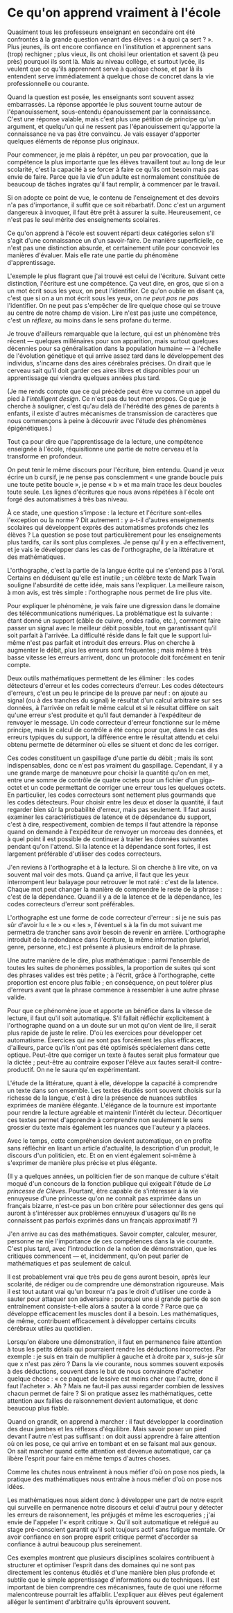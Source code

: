 Ce qu'on apprend vraiment à l'école
===================================

Quasiment tous les professeurs enseignant en secondaire ont été confrontés à
la grande question venant des élèves : « à quoi ça sert ? ». Plus jeunes,
ils ont encore confiance en l'institution et apprennent sans (trop)
rechigner ; plus vieux, ils ont choisi leur orientation et savent (à peu
près) pourquoi ils sont là.  Mais au niveau collège, et surtout lycée, ils
veulent que ce qu'ils apprennent serve à quelque chose, et par là ils
entendent serve immédiatement à quelque chose de concret dans la vie
professionnelle ou courante.

Quand la question est posée, les enseignants sont souvent assez embarrassés.
La réponse apportée le plus souvent tourne autour de l'épanouissement,
sous-entendu épanouissement par la connaissance. C'est une réponse valable,
mais c'est plus une pétition de principe qu'un argument, et quelqu'un qui ne
ressent pas l'épanouissement qu'apporte la connaissance ne va pas être
convaincu. Je vais essayer d'apporter quelques éléments de réponse plus
originaux.

Pour commencer, je me plais à répéter, un peu par provocation, que la
compétence la plus importante que les élèves travaillent tout au long de
leur scolarité, c'est la capacité à se forcer à faire ce qu'ils ont besoin
mais pas envie de faire. Parce que la vie d'un adulte est normalement
constituée de beaucoup de tâches ingrates qu'il faut remplir, à commencer
par le travail.

Si on adopte ce point de vue, le contenu de l'enseignement et des devoirs
n'a pas d'importance, il suffit que ce soit rébarbatif. Donc c'est un
argument dangereux à invoquer, il faut être prêt à assurer la suite.
Heureusement, ce n'est pas le seul mérite des enseignements scolaires.

Ce qu'on apprend à l'école est souvent réparti deux catégories selon s'il
s'agit d'une connaissance un d'un savoir-faire. De manière superficielle, ce
n'est pas une distinction absurde, et certainement utile pour concevoir les
manières d'évaluer. Mais elle rate une partie du phénomène d'apprentissage.

L'exemple le plus flagrant que j'ai trouvé est celui de l'écriture. Suivant
cette distinction, l'écriture est une compétence. Ça veut dire, en gros, que
si on a un mot écrit sous les yeux, on peut l'identifier. Ce qu'on oublie en
disant ça, c'est que si on a un mot écrit sous les yeux, on _ne peut pas ne
pas_ l'identifier. On ne peut pas s'empêcher de lire quelque chose qui se
trouve au centre de notre champ de vision. Lire n'est pas juste une
compétence, c'est un _réflexe_, au moins dans le sens profane du terme.

Je trouve d'ailleurs remarquable que la lecture, qui est un phénomène très
récent — quelques millénaires pour son apparition, mais surtout quelques
décennies pour sa généralisation dans la population humaine — à l'échelle de
l'évolution génétique et qui arrive assez tard dans le développement des
individus, s'incarne dans des aires cérébrales précises. On dirait que le
cerveau sait qu'il doit garder ces aires libres et disponibles pour un
apprentissage qui viendra quelques années plus tard.

(Je me rends compte que ce qui précède peut être vu comme un appel du pied à
l'_intelligent design_. Ce n'est pas du tout mon propos. Ce que je cherche à
souligner, c'est qu'au delà de l'hérédité des gènes de parents à enfants, il
existe d'autres mécanismes de transmission de caractères que nous commençons
à peine à découvrir avec l'étude des phénomènes épigénétiques.)

Tout ça pour dire que l'apprentissage de la lecture, une compétence
enseignée à l'école, réquisitionne une partie de notre cerveau et la
transforme en profondeur.

On peut tenir le même discours pour l'écriture, bien entendu. Quand je veux
écrire un b cursif, je ne pense pas consciemment « une grande boucle puis
une toute petite boucle », je pense « b » et ma main trace les deux boucles
toute seule. Les lignes d'écritures que nous avons répétées à l'école ont
forgé des automatismes à très bas niveau.

À ce stade, une question s'impose : la lecture et l'écriture sont-elles
l'exception ou la norme ? Dit autrement : y a-t-il d'autres enseignements
scolaires qui développent exprès des automatismes profonds chez les élèves ?
La question se pose tout particulièrement pour les enseignements plus
tardifs, car ils sont plus complexes. Je pense qu'il y en a effectivement,
et je vais le développer dans les cas de l'orthographe, de la littérature et
des mathématiques.

L'orthographe, c'est la partie de la langue écrite qui ne s'entend pas à
l'oral. Certains en déduisent qu'elle est inutile ; un célèbre texte de Mark
Twain souligne l'absurdité de cette idée, mais sans l'expliquer. La
meilleure raison, à mon avis, est très simple : l'orthographe nous permet de
lire plus vite.

Pour expliquer le phénomène, je vais faire une digression dans le domaine
des télécommunications numériques. La problématique est la suivante : étant
donné un support (câble de cuivre, ondes radio, etc.), comment faire passer
un signal avec le meilleur débit possible, tout en garantissant qu'il soit
parfait à l'arrivée. La difficulté réside dans le fait que le support
lui-même n'est pas parfait et introduit des erreurs. Plus on cherche à
augmenter le débit, plus les erreurs sont fréquentes ; mais même à très
basse vitesse les erreurs arrivent, donc un protocole doit forcément en
tenir compte.

Deux outils mathématiques permettent de les éliminer : les codes détecteurs
d'erreur et les codes correcteurs d'erreur. Les codes détecteurs d'erreurs,
c'est un peu le principe de la preuve par neuf : on ajoute au signal (ou à
des tranches du signal) le résultat d'un calcul arbitraire sur ses données,
à l'arrivée on refait le même calcul et si le résultat diffère on sait
qu'une erreur s'est produite et qu'il faut demander à l'expéditeur de
renvoyer le message. Un code correcteur d'erreur fonctionne sur le même
principe, mais le calcul de contrôle a été conçu pour que, dans le cas des
erreurs typiques du support, la différence entre le résultat attendu et
celui obtenu permette de déterminer où elles se situent et donc de les
corriger.

Ces codes constituent un gaspillage d'une partie du débit ; mais ils sont
indispensables, donc ce n'est pas vraiment du gaspillage. Cependant, il y a
une grande marge de manœuvre pour choisir la quantité qu'on en met, entre
une somme de contrôle de quatre octets pour un fichier d'un giga-octet et un
code permettant de corriger une erreur tous les quelques octets. En
particulier, les codes correcteurs sont nettement plus gourmands que les
codes détecteurs. Pour choisir entre les deux et doser la quantité, il faut
regarder bien sûr la probabilité d'erreur, mais pas seulement. Il faut aussi
examiner les caractéristiques de latence et de dépendance du support, c'est
à dire, respectivement, combien de temps il faut attendre la réponse quand
on demande à l'expéditeur de renvoyer un morceau des données, et à quel
point il est possible de continuer à traiter les données suivantes pendant
qu'on l'attend. Si la latence et la dépendance sont fortes, il est largement
préférable d'utiliser des codes correcteurs.

J'en reviens à l'orthographe et à la lecture. Si on cherche à lire vite, on
va souvent mal voir des mots. Quand ça arrive, il faut que les yeux
interrompent leur balayage pour retrouver le mot raté : c'est de la latence.
Chaque mot peut changer la manière de comprendre le reste de la phrase :
c'est de la dépendance. Quand il y a de la latence et de la dépendance, les
codes correcteurs d'erreur sont préférables.

L'orthographe est une forme de code correcteur d'erreur : si je ne suis pas
sûr d'avoir lu « le » ou « les », l'éventuel s à la fin du mot suivant me
permettra de trancher sans avoir besoin de revenir en arrière. L'orthographe
introduit de la redondance dans l'écriture, la même information (pluriel,
genre, personne, etc.) est présente à plusieurs endroit de la phrase.

Une autre manière de le dire, plus mathématique : parmi l'ensemble de toutes
les suites de phonèmes possibles, la proportion de suites qui sont des
phrases valides est très petite ; à l'écrit, grâce à l'orthographe, cette
proportion est encore plus faible ; en conséquence, on peut tolérer plus
d'erreurs avant que la phrase commence à ressembler à une autre phrase
valide.

Pour que ce phénomène joue et apporte un bénéfice dans la vitesse de
lecture, il faut qu'il soit automatique. S'il fallait réfléchir
explicitement à l'orthographe quand on a un doute sur un mot qu'on vient de
lire, il serait plus rapide de juste le relire. D'où les exercices pour
développer cet automatisme. Exercices qui ne sont pas forcément les plus
efficaces, d'ailleurs, parce qu'ils n'ont pas été optimisés spécialement
dans cette optique. Peut-être que corriger un texte à fautes serait plus
formateur que la dictée ; peut-être au contraire exposer l'élève aux fautes
serait-il contre-productif. On ne le saura qu'en expérimentant.

L'étude de la littérature, quant à elle, développe la capacité à comprendre
un texte dans son ensemble. Les textes étudiés sont souvent choisis sur la
richesse de la langue, c'est à dire la présence de nuances subtiles
exprimées de manière élégante. L'élégance de la tournure est importante pour
rendre la lecture agréable et maintenir l'intérêt du lecteur. Décortiquer
ces textes permet d'apprendre à comprendre non seulement le sens grossier du
texte mais également les nuances que l'auteur y a placées.

Avec le temps, cette compréhension devient automatique, on en profite sans
réfléchir en lisant un article d'actualité, la description d'un produit, le
discours d'un politicien, etc. Et on en vient également soi-même à
s'exprimer de manière plus précise et plus élégante.

(Il y a quelques années, un politicien fier de son manque de culture s'était
moqué d'un concours de la fonction publique qui exigeait l'étude de _La
princesse de Clèves_. Pourtant, être capable de s'intéresser à la vie
ennuyeuse d'une princesse qu'on ne connaît pas exprimée dans un français
bizarre, n'est-ce pas un bon critère pour sélectionner des gens qui auront à
s'intéresser aux problèmes ennuyeux d'usagers qu'ils ne connaissent pas
parfois exprimés dans un français approximatif ?)

J'en arrive au cas des mathématiques. Savoir compter, calculer, mesurer,
personne ne nie l'importance de ces compétences dans la vie courante. C'est
plus tard, avec l'introduction de la notion de démonstration, que les
critiques commencent — et, incidemment, qu'on peut parler de mathématiques
et pas seulement de calcul.

Il est probablement vrai que très peu de gens auront besoin, après leur
scolarité, de rédiger ou de comprendre une démonstration rigoureuse. Mais il
est tout autant vrai qu'un boxeur n'a pas le droit d'utiliser une corde à
sauter pour attaquer son adversaire : pourquoi une si grande partie de son
entraînement consiste-t-elle alors à sauter à la corde ? Parce que ça
développe efficacement les muscles dont il a besoin. Les mathématiques, de
même, contribuent efficacement à développer certains circuits cérébraux
utiles au quotidien.

Lorsqu'on élabore une démonstration, il faut en permanence faire attention à
tous les petits détails qui pourraient rendre les déductions incorrectes.
Par exemple : je suis en train de multiplier à gauche et à droite par x,
suis-je sûr que x n'est pas zéro ? Dans la vie courante, nous sommes souvent
exposés à des déductions, souvent dans le but de nous convaincre d'acheter
quelque chose : « ce paquet de lessive est moins cher que l'autre, donc il
faut l'acheter ». Ah ? Mais ne faut-il pas aussi regarder combien de
lessives chacun permet de faire ? Si on pratique assez les mathématiques,
cette attention aux failles de raisonnement devient automatique, et donc
beaucoup plus fiable.

Quand on grandit, on apprend à marcher : il faut développer la coordination
des deux jambes et les réflexes d'équilibre. Mais savoir poser un pied
devant l'autre n'est pas suffisant : on doit aussi apprendre à faire
attention où on les pose, ce qui arrive en tombant et en se faisant mal aux
genoux. On sait marcher quand cette attention est devenue automatique, car
ça libère l'esprit pour faire en même temps d'autres choses.

Comme les chutes nous entraînent à nous méfier d'où on pose nos pieds, la
pratique des mathématiques nous entraîne à nous méfier d'où on pose nos
idées.

Les mathématiques nous aident donc à développer une part de notre esprit qui
surveille en permanence notre discours et celui d'autrui pour y détecter les
erreurs de raisonnement, les préjugés et même les escroqueries ; j'ai envie
de l'appeler l'« esprit critique ». Qu'il soit automatique et relégué au
stage pré-conscient garantit qu'il soit toujours actif sans fatigue mentale.
Or avoir confiance en son propre esprit critique permet d'accorder sa
confiance à autrui beaucoup plus sereinement.

Ces exemples montrent que plusieurs disciplines scolaires contribuent à
structurer et optimiser l'esprit dans des domaines qui ne sont pas
directement les contenus étudiés et d'une manière bien plus profonde et
subtile que le simple apprentissage d'informations ou de techniques. Il est
important de bien comprendre ces mécanismes, faute de quoi une réforme
malencontreuse pourrait les affaiblir. L'expliquer aux élèves peut également
alléger le sentiment d'arbitraire qu'ils éprouvent souvent.
